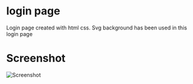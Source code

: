 # login page 
Login page created with html css. 
Svg background has been used in this login page 

# Screenshot 
![Screenshot](https://github.com/PrashanthvinceDev/Html-CSS-Projects/assets/102049121/92b3060f-d0c4-488c-af76-c014a43e387a)


